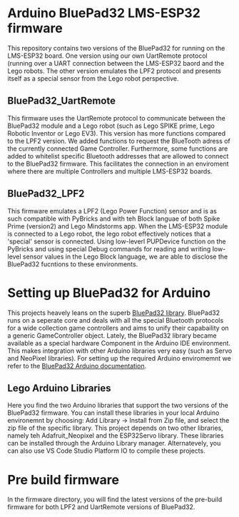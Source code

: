 # Arduino BluePad32 LMS-ESP32 firmware

This repository contains two versions of the BluePad32 for running on the LMS-ESP32 board. One version using our own UartRemote protocol (running over a UART connection  between the LMS-ESP32 baord and the Lego robots. The other version emulates the LPF2 protocol and presents itself as a special sensor from the Lego robot perspective.

## BluePad32_UartRemote

This firmware uses the UartRemote protocol to communicate between the BluePad32 module and a Lego robot (such as Lego SPIKE prime, Lego Robotic Inventor or Lego EV3). This version has more functions compared to the LPF2 version. We added functions to request the BlueTooth adress of the currently connected Game Controller. Furthermore, some functions are added to whitelist specific Bluetooth addresses that are allowed to connect to the  BluePad32 firmware. This facilitates the connection in an enviroment where there are multiple Controllers and multiple LMS-ESP32 boards.

## BluePad32_LPF2

This firmware emulates a LPF2 (Lego Power Function) sensor and is as such compatible with PyBricks and with teh Block languae of both Spike Prime (version2) and Lego Mindstorms app. When the LMS-ESP32 module is connected to a Lego robot, the lego robot effectively notices that a 'special' sensor is connected. Using low-leverl PUPDevice function on the PyBricks and using special Debug commands for reading and writing low-level sensor values in the Lego Block language, we are able to disclose the BluePad32 fucntions to these  environments.

# Setting up BluePad32 for Arduino
This projects heavely leans on the superb [BluePad32 library](). BluePad32 runs on a seperate core and deals with all the special Bluetooth protocols for a wide collection game controllers and aims to unify their capabaility on a generic GameController object. Lately, the BluePad32 library became available as a special hardware Component in the Arduino IDE environment. This makes integration with other Arduino libraries very easy (such as Servo and NeoPixel libraries).
For setting up the required Arduino enviromemnt we refer to the [BluePad32 Arduino documentation](https://github.com/ricardoquesada/bluepad32/blob/main/docs/plat_arduino.md).

## Lego Arduino Libraries
Here you find the two Arduino libraries that support the two versions of the BluePad32 firmware. You can install these libraries in your local Arduino environemnt by choosing: Add Library -> Install from Zip file, and select the zip file of the specific library. This project depends on two other libraries, namely teh Adafruit_Neopixel and the ESP32Servo library. These libraries can be installed through the Arduino Library manager. Alternatevely, you can also use VS Code Studio Platform IO to compile these projects.

# Pre build firmware
In the firmware directory, you will find the latest versions of the pre-build firmware for both LPF2 and UartRemote versions of BluePad32.

